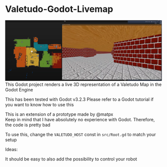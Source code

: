# Valetudo-Godot-Livemap
![image](./screenshot.png)
This Godot project renders a live 3D representation of a Valetudo Map in the Godot Engine

This has been tested with Godot v3.2.3
Please refer to a Godot tutorial if you want to know how to use this

This is an extension of a prototype made by @matpx <br/>
Keep in mind that I have absolutely no experience with Godot. Therefore, the code is pretty bad

To use this, change the `VALETUDO_HOST` const in `src/Root.gd` to match your setup


Ideas:

It should be easy to also add the possibility to control your robot

